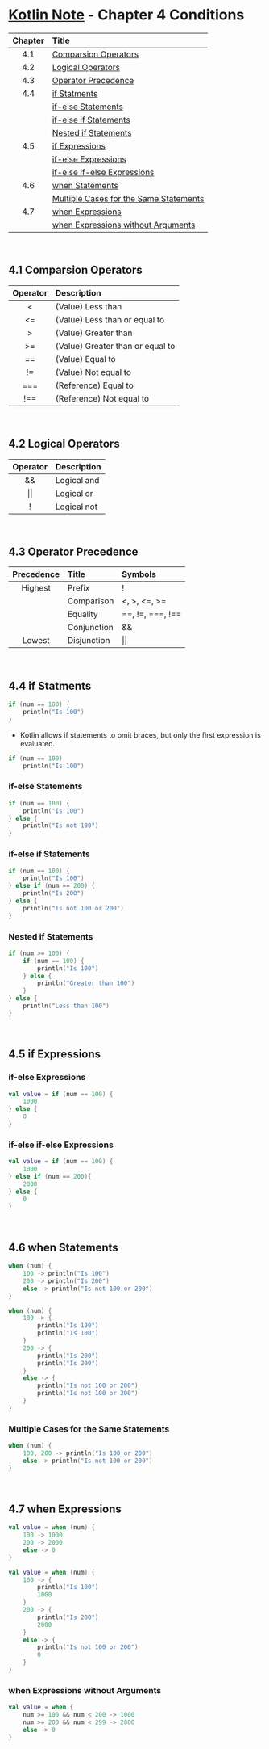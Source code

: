 # [Kotlin Note](../../README.md) - Chapter 4 Conditions
| Chapter | Title |
| :-: | :- |
| 4.1 | [Comparsion Operators](#41-comparsion-operators) |
| 4.2 | [Logical Operators](#42-logical-operators) |
| 4.3 | [Operator Precedence](#43-operator-precedence) |
| 4.4 | [if Statments](#44-if-statments) |
|  | [if-else Statements](#if-else-statements) |
|  | [if-else if Statements](#if-else-if-statements) |
|  | [Nested if Statements](#nested-if-statements) |
| 4.5 | [if Expressions](#45-if-expressions) |
|  | [if-else Expressions](#if-else-expressions) |
|  | [if-else if-else Expressions](#if-else-if-else-expressions) |
| 4.6 | [when Statements](#46-when-statements) |
|  | [Multiple Cases for the Same Statements](#multiple-cases-for-the-same-statements) |
| 4.7 | [when Expressions](#47-when-expressions) |
|  | [when Expressions without Arguments](#when-expressions-without-arguments) |

<br />

## 4.1 Comparsion Operators
| Operator | Description |
| :--: | :-- |
| < | (Value) Less than |
| <= | (Value) Less than or equal to |
| > | (Value) Greater than |
| >= | (Value) Greater than or equal to |
| == | (Value) Equal to |
| != | (Value) Not equal to |
| === | (Reference) Equal to |
| !== | (Reference) Not equal to |
<br />

## 4.2 Logical Operators
| Operator | Description |
| :--: | :-- |
| && | Logical and |
| \|\| | Logical or |
| ! | Logical not |

<br />

## 4.3 Operator Precedence
| Precedence | Title | Symbols |
| :--: | :-- | :-- |
| Highest | Prefix | ! |
|  | Comparison | <, >, <=, >= |
|  | Equality | ==, !=, ===, !== |
|  | Conjunction | && |
| Lowest | Disjunction | \|\| |

<br />

## 4.4 if Statments
```kotlin
if (num == 100) {
    println("Is 100")
}
```

- Kotlin allows if statements to omit braces, but only the first expression is evaluated.

```kotlin
if (num == 100)
    println("Is 100")
```

### if-else Statements
```kotlin
if (num == 100) {
    println("Is 100")
} else {
    println("Is not 100")
}
```

### if-else if Statements
```kotlin
if (num == 100) {
    println("Is 100")
} else if (num == 200) {
    println("Is 200")
} else {
    println("Is not 100 or 200")
}
```

### Nested if Statements
```kotlin
if (num >= 100) {
    if (num == 100) {
        println("Is 100")
    } else {
        println("Greater than 100")
    }
} else {
    println("Less than 100")
}
```

<br />

## 4.5 if Expressions
### if-else Expressions
```kotlin
val value = if (num == 100) {
    1000
} else {
    0
}
```

### if-else if-else Expressions
```kotlin
val value = if (num == 100) {
    1000
} else if (num == 200){
    2000
} else {
    0
}
```

<br />

## 4.6 when Statements
```kotlin
when (num) {
    100 -> println("Is 100")
    200 -> println("Is 200")
    else -> println("Is not 100 or 200")
}
```
```kotlin
when (num) {
    100 -> {
        println("Is 100")
        println("Is 100")
    }
    200 -> {
        println("Is 200")
        println("Is 200")
    }
    else -> {
        println("Is not 100 or 200")
        println("Is not 100 or 200")
    }
}
```

### Multiple Cases for the Same Statements
```kotlin
when (num) {
    100, 200 -> println("Is 100 or 200")
    else -> println("Is not 100 or 200")
}
```

<br />

## 4.7 when Expressions
```kotlin
val value = when (num) {
    100 -> 1000
    200 -> 2000
    else -> 0
}
```
```kotlin
val value = when (num) {
    100 -> {
        println("Is 100")
        1000
    }
    200 -> {
        println("Is 200")
        2000
    }
    else -> {
        println("Is not 100 or 200")
        0
    }
}
```

### when Expressions without Arguments
```kotlin
val value = when {
    num >= 100 && num < 200 -> 1000
    num >= 200 && num < 299 -> 2000
    else -> 0
}
```

<br />
